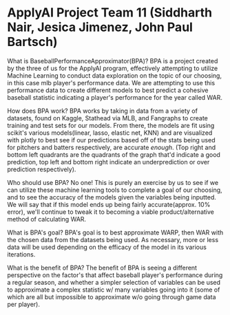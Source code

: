 # ApplyAI Project Team 11 (Siddharth Nair, Jesica Jimenez, John Paul Bartsch)

What is BaseballPerformanceApproximator(BPA)?
BPA is a project created by the three of us for the ApplyAI program, effectively attempting to utilize Machine Learning to conduct data exploration on the topic of our choosing,
in this case mlb player's performance data. We are attempting to use this performance data to create different models to best predict a cohesive baseball statistic indicating a 
player's performance for the year called WAR.

How does BPA work?
BPA works by taking in data from a variety of datasets, found on Kaggle, Stathead via MLB, and Fangraphs to create training and test sets for our models. From there, the models 
are fit using scikit's various models(linear, lasso, elastic net, KNN) and are visualized with plotly to best see if our predictions based off of the stats being used for pitchers 
and batters respectively, are accurate *enough*. (Top right and bottom left quadrants are the quadrants of the graph that'd indicate a good prediction, top left and bottom right 
indicate an underprediction or over prediction respectively).

Who should use BPA?
No one! This is purely an exercise by us to see if we can utilize these machine learning tools to complete a goal of our choosing, and to see the accuracy of the models given the
variables being inputted. We will say that if this model ends up being fairly accurate(approx. 10% error), we'll continue to tweak it to becoming a viable product/alternative 
method of calculating WAR.

What is BPA's goal?
BPA's goal is to best approximate WARP, then WAR with the chosen data from the datasets being used. As necessary, more or less data will be used depending on the efficacy of the
model in its various iterations. 

What is the benefit of BPA?
The benefit of BPA is seeing a different perspective on the factor's that affect baseball player's performance during a regular season, and whether a simpler selection of variables
can be used to approximate a complex statistic w/ many variables going into it (some of which are all but impossible to approximate w/o going through game data per player).



